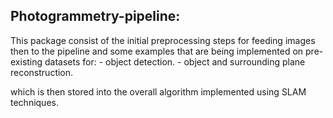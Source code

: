 ## Photogrammetry-pipeline:

This package consist of the initial preprocessing steps for feeding images then to the pipeline and some examples that are being implemented on pre-existing datasets for:
    - object detection.
    - object and surrounding plane reconstruction.

which is then stored into the overall algorithm implemented using SLAM techniques.

